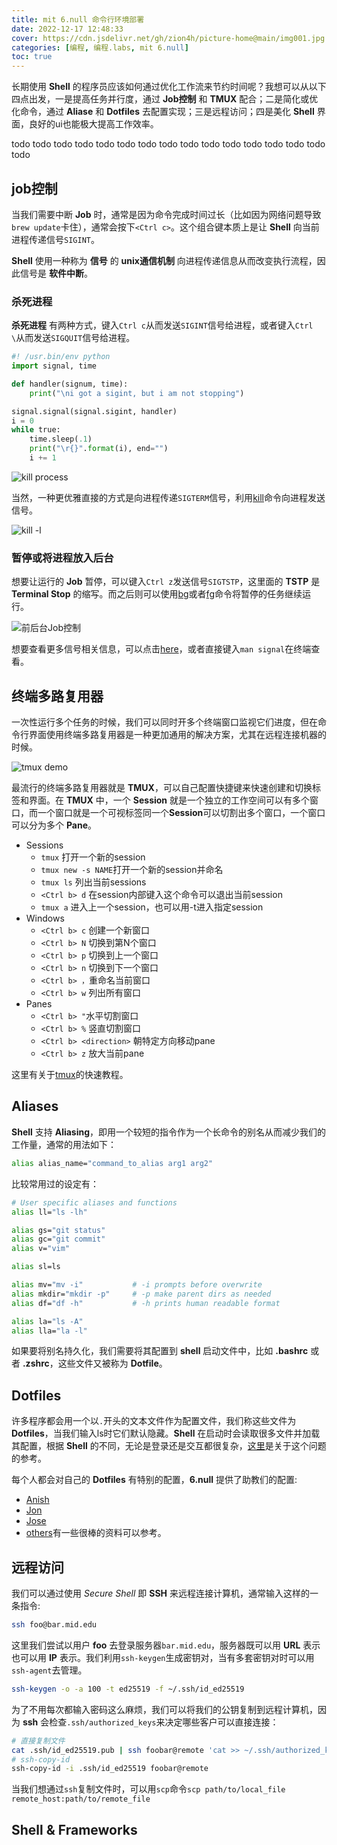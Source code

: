 ```yaml
---
title: mit 6.null 命令行环境部署
date: 2022-12-17 12:48:33
cover: https://cdn.jsdelivr.net/gh/zion4h/picture-home@main/img001.jpg
categories: [编程, 编程.labs, mit 6.null]
toc: true
---
```

长期使用 **Shell** 的程序员应该如何通过优化工作流来节约时间呢？我想可以从以下四点出发，一是提高任务并行度，通过 **Job控制** 和 **TMUX** 配合；二是简化或优化命令，通过 **Aliase** 和 **Dotfiles** 去配置实现；三是远程访问；四是美化 **Shell** 界面，良好的ui也能极大提高工作效率。
<!--more-->

todo todo todo todo todo todo todo todo todo todo todo todo todo todo todo todo

## job控制

当我们需要中断 **Job** 时，通常是因为命令完成时间过长（比如因为网络问题导致`brew update`卡住），通常会按下`<Ctrl c>`。这个组合键本质上是让 **Shell** 向当前进程传递信号`SIGINT`。

**Shell** 使用一种称为 **信号** 的 **unix通信机制** 向进程传递信息从而改变执行流程，因此信号是 **软件中断**。

### 杀死进程

**杀死进程** 有两种方式，键入`Ctrl c`从而发送`SIGINT`信号给进程，或者键入`Ctrl \`从而发送`SIGQUIT`信号给进程。

```python
#! /usr.bin/env python
import signal, time

def handler(signum, time):
    print("\ni got a sigint, but i am not stopping")

signal.signal(signal.sigint, handler)
i = 0
while true:
    time.sleep(.1)
    print("\r{}".format(i), end="")
    i += 1
```

![kill process](https://cdn.jsdelivr.net/gh/zion4h/picture-home@main/killing-a-process.png)

当然，一种更优雅直接的方式是向进程传递`SIGTERM`信号，利用[kill](https://www.man7.org/linux/man-pages/man1/kill.1.html)命令向进程发送信号。

![kill -l](https://cdn.jsdelivr.net/gh/zion4h/picture-home@main/kill-15.png)

### 暂停或将进程放入后台

想要让运行的 **Job** 暂停，可以键入`Ctrl z`发送信号`SIGTSTP`，这里面的 **TSTP** 是 **Terminal Stop** 的缩写。而之后则可以使用[bg](https://man7.org/linux/man-pages/man1/bg.1p.html)或者[fg](https://www.man7.org/linux/man-pages/man1/fg.1p.html)命令将暂停的任务继续运行。

![前后台Job控制](https://cdn.jsdelivr.net/gh/zion4h/picture-home@main/fg-bg-demo.png)

想要查看更多信号相关信息，可以点击[here](https://en.wikipedia.org/wiki/Signal_(IPC))，或者直接键入`man signal`在终端查看。

## 终端多路复用器

一次性运行多个任务的时候，我们可以同时开多个终端窗口监视它们进度，但在命令行界面使用终端多路复用器是一种更加通用的解决方案，尤其在远程连接机器的时候。

![tmux demo](https://cdn.jsdelivr.net/gh/zion4h/picture-home@main/tmux.png)

最流行的终端多路复用器就是 **TMUX**，可以自己配置快捷键来快速创建和切换标签和界面。在 **TMUX** 中，一个 **Session** 就是一个独立的工作空间可以有多个窗口，而一个窗口就是一个可视标签同一个**Session**可以切割出多个窗口，一个窗口可以分为多个 **Pane**。

- Sessions
  - `tmux` 打开一个新的session
  - `tmux new -s NAME`打开一个新的session并命名
  - `tmux ls` 列出当前sessions
  - `<Ctrl b> d` 在session内部键入这个命令可以退出当前session
  - `tmux a` 进入上一个session，也可以用-t进入指定session
- Windows
  - `<Ctrl b> c` 创建一个新窗口
  - `<Ctrl b> N` 切换到第N个窗口
  - `<Ctrl b> p` 切换到上一个窗口
  - `<Ctrl b> n` 切换到下一个窗口
  - `<Ctrl b> ，`重命名当前窗口
  - `<Ctrl b> w` 列出所有窗口
- Panes
  - `<Ctrl b> "`水平切割窗口
  - `<Ctrl b> %` 竖直切割窗口
  - `<Ctrl b> <direction>` 朝特定方向移动pane
  - `<Ctrl b> z` 放大当前pane

这里有关于[tmux](https://www.hamvocke.com/blog/a-quick-and-easy-guide-to-tmux/)的快速教程。

## Aliases

**Shell** 支持 **Aliasing**，即用一个较短的指令作为一个长命令的别名从而减少我们的工作量，通常的用法如下：

```sh
alias alias_name="command_to_alias arg1 arg2"
```

比较常用过的设定有：

```sh
# User specific aliases and functions
alias ll="ls -lh"

alias gs="git status"
alias gc="git commit"
alias v="vim"

alias sl=ls

alias mv="mv -i"           # -i prompts before overwrite
alias mkdir="mkdir -p"     # -p make parent dirs as needed
alias df="df -h"           # -h prints human readable format

alias la="ls -A"
alias lla="la -l"
```

如果要将别名持久化，我们需要将其配置到 **shell** 启动文件中，比如 **.bashrc** 或者 **.zshrc**，这些文件又被称为 **Dotfile**。

## Dotfiles

许多程序都会用一个以`.`开头的文本文件作为配置文件，我们称这些文件为 **Dotfiles**，当我们输入ls时它们默认隐藏。**Shell** 在启动时会读取很多文件并加载其配置，根据 **Shell** 的不同，无论是登录还是交互都很复杂，[这里](https://blog.flowblok.id.au/2013-02/shell-startup-scripts.html)是关于这个问题的参考。

每个人都会对自己的 **Dotfiles** 有特别的配置，**6.null** 提供了助教们的配置:

- [Anish](https://github.com/anishathalye/dotfiles)
- [Jon](https://github.com/jonhoo/configs)
- [Jose](https://github.com/jjgo/dotfiles)
- [others](https://dotfiles.github.io)有一些很棒的资料可以参考。

## 远程访问

我们可以通过使用 *Secure Shell* 即 **SSH** 来远程连接计算机，通常输入这样的一条指令:

```sh
ssh foo@bar.mid.edu
```

这里我们尝试以用户 **foo** 去登录服务器`bar.mid.edu`，服务器既可以用 **URL** 表示也可以用 **IP** 表示。我们利用`ssh-keygen`生成密钥对，当有多套密钥对时可以用`ssh-agent`去管理。

```sh
ssh-keygen -o -a 100 -t ed25519 -f ~/.ssh/id_ed25519
```

为了不用每次都输入密码这么麻烦，我们可以将我们的公钥复制到远程计算机，因为 **ssh** 会检查`.ssh/authorized_keys`来决定哪些客户可以直接连接：

```sh
# 直接复制文件
cat .ssh/id_ed25519.pub | ssh foobar@remote 'cat >> ~/.ssh/authorized_keys'
# ssh-copy-id
ssh-copy-id -i .ssh/id_ed25519 foobar@remote
```

当我们想通过`ssh`复制文件时，可以用`scp`命令`scp path/to/local_file remote_host:path/to/remote_file`

## Shell & Frameworks
